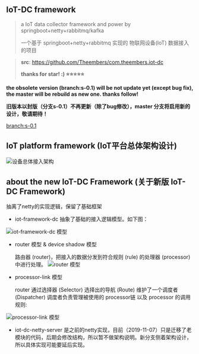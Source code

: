 ## IoT-DC framework

> a IoT data collector framework and power by springboot+netty+rabbitmq/kafka
>
> 一个基于 springboot+netty+rabbitmq 实现的 物联网设备(IoT) 数据接入的项目

> **src**: https://github.com/Theembers/com.theembers.iot-dc
>
> **thanks for star! :) ⭐⭐⭐⭐⭐**

**the obsolete version (branch:s-0.1) will be not update yet (except bug fix), the master will be rebuild as new one. thanks follow!**

**旧版本以封版（分支s-0.1）不再更新（除了bug修改），master 分支将启用新的设计，敬请期待！**


[branch:s-0.1](https://github.com/Theembers/iot-dc/tree/s-0.1)  


## IoT platform framework (IoT平台总体架构设计)

![设备总体接入架构](https://image-1257148187.cos.ap-chengdu.myqcloud.com/picgo_img/20190926173357.jpg)

## about the new IoT-DC Framework (关于新版 IoT-DC Framework)

抽离了netty的实现逻辑，保留了基础框架

- iot-framework-dc 抽象了基础的接入逻辑模型。如下图：

![iot-framework-dc 模型](https://image-1257148187.cos.ap-chengdu.myqcloud.com/picgo_img/20191111134357.jpg)

- router 模型 & device shadow 模型

  路由器 (router)，把接入的数据分发到符合规则 (rule) 的处理器 (processor) 中进行处理。
![router 模型](https://image-1257148187.cos.ap-chengdu.myqcloud.com/picgo_img/20191111131757.jpg)

- processor-link 模型

  router 通过选择器 (Selector) 选择出的导航 (Route) 维护了一个调度者 (Dispatcher) 调度者负责管理被使用的 processor链 以及 processor 的调用 规则:

![processor-link 模型](https://image-1257148187.cos.ap-chengdu.myqcloud.com/picgo_img/processor-link-1.jpg)

- iot-dc-netty-server 是之前的netty实现，目前（2019-11-07）只是迁移了老模块的代码，后期会修改结构，所以暂不做架构说明。新分支侧着架构设计，所以具体实现可能要延后实现。

